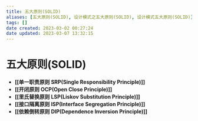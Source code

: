 ```yaml
---
title: 五大原则(SOLID)
aliases: [五大原则(SOLID), 设计模式之五大原则(SOLID), 设计模式五大原则(SOLID)]
tags: []
date created: 2023-03-02 00:27:24
date updated: 2023-03-07 13:32:15
---
```


# 五大原则(SOLID)

- **[[单一职责原则 SRP(Single Responsibility Principle)]]**
- **[[开闭原则 OCP(Open Close Principle)]]**
- **[[里氏替换原则 LSP(Liskov Substitution Principle)]]**
- **[[接口隔离原则 ISP(Interface Segregation Principle)]]**
- **[[依赖倒转原则 DIP(Dependence Inversion Principle)]]**
